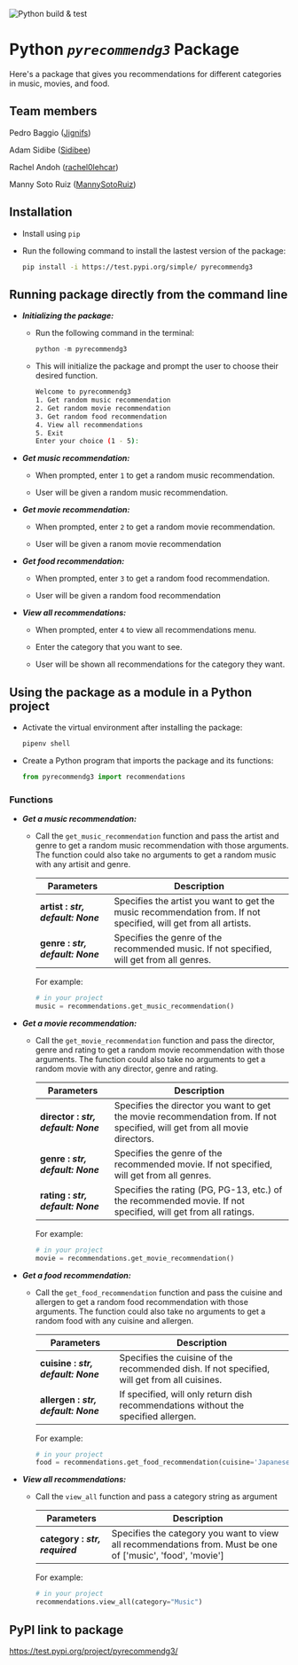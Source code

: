 ![Python build & test](https://github.com/software-students-fall2022/python-package-exercise-project-3-team-3/actions/workflows/build.yaml/badge.svg)

# Python *`pyrecommendg3`* Package

Here's a package that gives you recommendations for different categories in music, movies, and food. 



## Team members
Pedro Baggio ([Jignifs](https://github.com/Jignifs))

Adam Sidibe ([Sidibee](https://github.com/sidibee))

Rachel Andoh ([rachel0lehcar](https://github.com/rachel0lehcar))

Manny Soto Ruiz ([MannySotoRuiz](https://github.com/MannySotoRuiz))

## Installation

- Install using `pip`

- Run the following command to install the lastest version of the package:

  ```bash
  pip install -i https://test.pypi.org/simple/ pyrecommendg3
  ```

## Running package directly from the command line

- **_Initializing the package:_**

  - Run the following command in the terminal:

    ```python
    python -m pyrecommendg3
    ```

  - This will initialize the package and prompt the user to choose their desired function.

    ```bash
    Welcome to pyrecommendg3
    1. Get random music recommendation
    2. Get random movie recommendation
    3. Get random food recommendation
    4. View all recommendations
    5. Exit
    Enter your choice (1 - 5):
    ```

- **_Get music recommendation:_**

  - When prompted, enter `1` to get a random music recommendation.

  - User will be given a random music recommendation.

- **_Get movie recommendation:_**

  - When prompted, enter `2` to get a random movie recommendation.

  - User will be given a ranom movie recommendation

- **_Get food recommendation:_**

  - When prompted, enter `3` to get a random food recommendation.

  - User will be given a random food recommendation

- **_View all recommendations:_**

  - When prompted, enter `4` to view all recommendations menu.

  - Enter the category that you want to see.
  
  - User will be shown all recommendations for the category they want.

## Using the package as a module in a Python project

- Activate the virtual environment after installing the package:

  ```python
  pipenv shell
  ```

- Create a Python program that imports the package and its functions:

  ```python
  from pyrecommendg3 import recommendations
  ```

### Functions

- **_Get a music recommendation:_**

  - Call the `get_music_recommendation` function and pass the artist and genre to get a random music recommendation with those arguments. The function could also take no arguments to get a random music with any artisit and genre.
  
    | Parameters      | Description |
    | ------- | ------------- |
    | **artist : *str, default: None*** | Specifies the artist you want to get the music recommendation from. If not specified, will get from all artists.
    | **genre : *str, default: None***   | Specifies the genre of the recommended music. If not specified, will get from all genres.        |

    For example:

    ```python
    # in your project
    music = recommendations.get_music_recommendation()
    ```

- **_Get a movie recommendation:_**

  - Call the `get_movie_recommendation` function and pass the director, genre and rating to get a random movie recommendation with those arguments. The function could also take no arguments to get a random movie with any director, genre and rating.

    | Parameters      | Description |
    | ------- | ------------- |
    | **director : *str, default: None*** | Specifies the director you want to get the movie recommendation from. If not specified, will get from all movie directors.
    | **genre : *str, default: None***   | Specifies the genre of the recommended movie. If not specified, will get from all genres.        |
    | **rating : *str, default: None***   | Specifies the rating (PG, PG-13, etc.) of the recommended movie. If not specified, will get from all ratings.        |

    For example:

    ```python
    # in your project
    movie = recommendations.get_movie_recommendation()
    ```

- **_Get a food recommendation:_**

  - Call the `get_food_recommendation` function and pass the cuisine and allergen to get a random food recommendation with those arguments. The function could also take no arguments to get a random food with any cuisine and allergen.

    | Parameters      | Description |
    | ------- | ------------- |
    | **cuisine : *str, default: None*** | Specifies the cuisine of the recommended dish. If not specified, will get from all cuisines.
    | **allergen : *str, default: None***   | If specified, will only return dish recommendations without the specified allergen.      |

    For example:

    ```python
    # in your project
    food = recommendations.get_food_recommendation(cuisine='Japanese', allergen='Fish')
    ```

- **_View all recommendations:_**

  - Call the `view_all` function and pass a category string as argument

    | Parameters      | Description |
    | ------- | ------------- |
    | **category : *str, required*** | Specifies the category you want to view all recommendations from. Must be one of ['music', 'food', 'movie']|

    For example:

    ```python
    # in your project
    recommendations.view_all(category="Music")
    ```
## PyPI link to package
<https://test.pypi.org/project/pyrecommendg3/>
